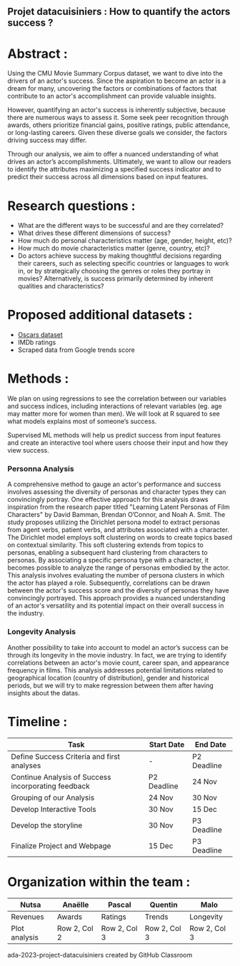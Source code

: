 ## Projet datacuisiniers : How to quantify the actors success ? ##

# Abstract : #
Using the CMU Movie Summary Corpus dataset, we want to dive into the drivers of an actor's success. Since the aspiration to become an actor is a dream for many, uncovering the factors or combinations of factors that contribute to an actor's accomplishment can provide valuable insights.

However, quantifying an actor's success is inherently subjective, because there are numerous ways to assess it. Some seek peer recognition through awards, others prioritize financial gains, positive ratings, public attendance, or long-lasting careers. Given these diverse goals we consider, the factors driving success may differ.

Through our analysis, we aim to offer a nuanced understanding of what drives an actor’s accomplishments. Ultimately, we want to allow our readers to identify the attributes maximizing a specified success indicator and to predict their success across all dimensions based on input features.

# Research questions : #
- What are the different ways to be successful and are they correlated?
- What drives these different dimensions of success?
- How much do personal characteristics matter (age, gender, height, etc)?
- How much do movie characteristics matter (genre, country, etc)?
- Do actors achieve success by making thoughtful decisions regarding their careers, such as selecting specific countries or languages to work in, or by strategically choosing the genres or roles they portray in movies? Alternatively, is success primarily determined by inherent qualities and characteristics?


# Proposed additional datasets : #
- [Oscars dataset](https://www.kaggle.com/datasets/unanimad/the-oscar-award)
- IMDb ratings
- Scraped data from Google trends score 

# Methods : #

We plan on using regressions to see the correlation between our variables and success indices, including interactions of relevant variables (eg. age may matter more for women than men). We will look at R squared to see what models explains most of someone’s success.

Supervised ML methods will help us predict success from input features and create an interactive tool where users choose their input and how they view success.



### Personna Analysis

A comprehensive method to gauge an actor's performance and success involves assessing the diversity of personas and character types they can convincingly portray. One effective approach for this analysis draws inspiration from the research paper titled "Learning Latent Personas of Film Characters" by David Bamman, Brendan O’Connor, and Noah A. Smit.
The study proposes utilizing the Dirichlet persona model to extract personas from agent verbs, patient verbs, and attributes associated with a character. The Dirichlet model employs soft clustering on words to create topics based on contextual similarity. This soft clustering extends from topics to personas, enabling a subsequent hard clustering from characters to personas.
By associating a specific persona type with a character, it becomes possible to analyze the range of personas embodied by the actor. This analysis involves evaluating the number of persona clusters in which the actor has played a role. Subsequently, correlations can be drawn between the actor's success score and the diversity of personas they have convincingly portrayed. This approach provides a nuanced understanding of an actor's versatility and its potential impact on their overall success in the industry.

### Longevity Analysis

Another possibility to take into account to model an actor’s success can be through its longevity in the movie industry. In fact, we are trying to identify correlations between an actor's movie count, career span, and appearance frequency in films. This analysis addresses potential limitations related to geographical location (country of distribution), gender and historical periods, but we will try to make regression between them after having insights about the datas.

# Timeline : #

| Task                        | Start Date | End Date   |
|-----------------------------|------------|------------|
| Define Success Criteria and first analyses   |  -         | P2 Deadline|
| Continue Analysis of Success incorporating feedback  | P2 Deadline| 24 Nov |
| Grouping of our Analysis    | 24 Nov | 30 Nov  |
| Develop Interactive Tools   | 30 Nov | 15 Dec  |
| Develop the storyline       | 30 Nov     | P3 Deadline    |
| Finalize Project and Webpage    | 15 Dec   | P3 Deadline   |

# Organization within the team : #

  | Nutsa | Anaëlle | Pascal | Quentin | Malo |
|----------|----------|----------|----------|----------|
| Revenues | Awards | Ratings | Trends | Longevity |
| Plot analysis | Row 2, Col 2 | Row 2, Col 3 | Row 2, Col 3 | Row 2, Col 3 |
  

ada-2023-project-datacuisiniers created by GitHub Classroom
